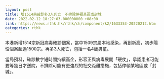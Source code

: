 ```yaml
---
layout: post
title: 增1514宗確診多3人死亡　不排除停頓某區或封城
date: 2022-02-12 18:27:03.000000000 +08:00
link: https://news.rthk.hk/rthk/ch/component/k2/1633353-20220212.htm
categories: rthk
---
```


本港新增1514宗新冠病毒確診個案，當中1509宗屬本地感染，再創新高，初步陽性個案超過1500宗。再多3人死亡，包括一名4歲男童。

當局預料，確診數字短時間持續高企，形容正與病毒展開「硬仗」，承認患者可能要等幾日才送院，不排除可能有更強烈的社交距離措施，包括停頓某地區或「封城」。
